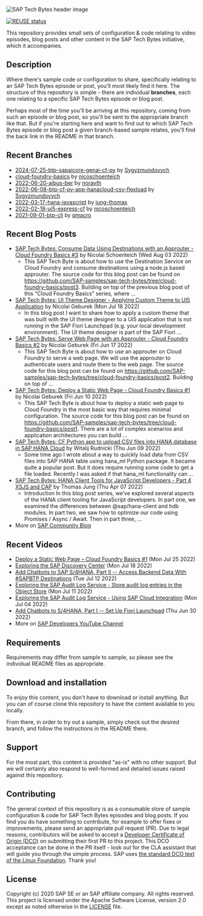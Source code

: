 
![SAP Tech Bytes header image](header-image.png)

[![REUSE status](https://api.reuse.software/badge/github.com/SAP-samples/sap-tech-bytes)](https://api.reuse.software/info/github.com/SAP-samples/sap-tech-bytes)

This repository provides small sets of configuration &amp; code relating to video episodes, blog posts and other content in the SAP Tech Bytes initiative, which it accompanies.

## Description

Where there&#x27;s sample code or configuration to share, specifically relating to an SAP Tech Bytes episode or post, you&#x27;ll most likely find it here. The structure of this repository is simple - there are individual **branches**, each one relating to a specific SAP Tech Bytes episode or blog post.

Perhaps most of the time you&#x27;ll be arriving at this repository, coming from such an episode or blog post, so you&#x27;ll be sent to the appropriate branch like that. But if you&#x27;re starting here and want to find out to which SAP Tech Bytes episode or blog post a given branch-based sample relates, you&#x27;ll find the back link in the README in that branch.
 
## Recent Branches
- [2024-07-25-btp-sapaicore-genai-cf-py](https://github.com/SAP-samples/sap-tech-bytes/tree/2024-07-25-btp-sapaicore-genai-cf-py) by [Sygyzmundovych](https://github.com/Sygyzmundovych)
- [cloud-foundry-basics](https://github.com/SAP-samples/sap-tech-bytes/tree/cloud-foundry-basics) by [nicoschoenteich](https://github.com/nicoschoenteich) 
- [2022-06-20-aibus-ber](https://github.com/SAP-samples/sap-tech-bytes/tree/2022-06-20-aibus-ber) by [noravth](https://github.com/noravth) 
- [2022-06-08-btp-cf-py-app-hanacloud-csv-flexload](https://github.com/SAP-samples/sap-tech-bytes/tree/2022-06-08-btp-cf-py-app-hanacloud-csv-flexload) by [Sygyzmundovych](https://github.com/Sygyzmundovych) 
- [2022-03-17-hana-javascript](https://github.com/SAP-samples/sap-tech-bytes/tree/2022-03-17-hana-javascript) by [jung-thomas](https://github.com/jung-thomas) 
- [2022-02-18-ui5-express-cf](https://github.com/SAP-samples/sap-tech-bytes/tree/2022-02-18-ui5-express-cf) by [nicoschoenteich](https://github.com/nicoschoenteich) 
- [2021-09-01-btp-cli](https://github.com/SAP-samples/sap-tech-bytes/tree/2021-09-01-btp-cli) by [qmacro](https://github.com/qmacro) 

## Recent Blog Posts
- [SAP Tech Bytes: Consume Data Using Destinations with an Approuter - Cloud Foundry Basics #3](https://blogs.sap.com/?p=1585731) by Nicolai Schoenteich (Wed Aug 03 2022)
  - This SAP Tech Byte is about how to use the Destination Service on Cloud Foundry and consume destinations using a node.js based approuter. The source code for this blog post can be found on https://github.com/SAP-samples/sap-tech-bytes/tree/cloud-foundry-basics/post3. Building on top of the previous blog post of this “Cloud Foundry Basics” series, where ...
- [SAP Tech Bytes: UI Theme Designer - Applying Custom Theme to UI5 Application](https://blogs.sap.com/?p=1576337) by Nicolai Geburek (Mon Jul 18 2022)
  - In this blog post I want to share how to apply a custom theme that was built with the UI theme designer to a UI5 application that is not running in the SAP Fiori Launchpad (e.g. your local development environment). The UI theme designer is part of the SAP Fiori ...
- [SAP Tech Bytes: Serve Web Page with an Approuter - Cloud Foundry Basics #2](https://blogs.sap.com/?p=1560724) by Nicolai Geburek (Fri Jun 17 2022)
  - This SAP Tech Byte is about how to use an approuter on Cloud Foundry to serve a web page. We will use the approuter to authenticate users and route them to the web page. The source code for this blog post can be found on https://github.com/SAP-samples/sap-tech-bytes/tree/cloud-foundry-basics/post2. Building on top of ...
- [SAP Tech Bytes: Deploy a Static Web Page - Cloud Foundry Basics #1](https://blogs.sap.com/?p=1556380) by Nicolai Geburek (Fri Jun 10 2022)
  - This SAP Tech Byte is about how to deploy a static web page to Cloud Foundry in the most basic way that requires minimal configuration. The source code for this blog post can be found on https://github.com/SAP-samples/sap-tech-bytes/tree/cloud-foundry-basics/post1. There are a lot of complex scenarios and application architectures you can build ...
- [SAP Tech Bytes: CF Python app to upload CSV files into HANA database in SAP HANA Cloud](https://blogs.sap.com/?p=1496417) by Witalij Rudnicki (Thu Jun 09 2022)
  - Some time ago I wrote about a way to quickly load data from CSV files into SAP HANA table using hana_ml Python package. It became quite a popular post. But it does require running some code to get a file loaded. Recently I was asked if that hana_ml functionality can ...
- [SAP Tech Bytes: HANA Client Tools for JavaScript Developers - Part 4 XSJS and CAP](https://blogs.sap.com/?p=1519898) by Thomas Jung (Thu Apr 07 2022)
  - Introduction In this blog post series, we’ve explored several aspects of the HANA client tooling for JavaScript developers. In part one, we examined the differences between @sap/hana-client and hdb modules. In part two, we saw how to optimize our code using Promises / Async / Await. Then in part three, ...
- More on [SAP Community Blog](https://community.sap.com/t5/tag/sap-tech-bytes/tg-p)
    
## Recent Videos
- [Deploy a Static Web Page – Cloud Foundry Basics #1](https://www.youtube.com/watch?v=ZfxKnOZSnKk) (Mon Jul 25 2022)
- [Exploring the SAP Discovery Center](https://www.youtube.com/watch?v=DJ9jVuGQZNM) (Mon Jul 18 2022)
- [Add Chatbots to SAP S/4HANA, Part II -- Access Backend Data With #SAPBTP Destinations](https://www.youtube.com/watch?v=K5u5sVajBqk) (Tue Jul 12 2022)
- [Exploring the SAP Audit Log Service - Store audit log entries in the Object Store](https://www.youtube.com/watch?v=xoEop0RCB7k) (Mon Jul 11 2022)
- [Exploring the SAP Audit Log Service - Using SAP Cloud Integration](https://www.youtube.com/watch?v=gAzOeKIrepM) (Mon Jul 04 2022)
- [Add Chatbots to S/4HANA, Part I -- Set Up Fiori Launchpad](https://www.youtube.com/watch?v=9mqU3uYFQbY) (Thu Jun 30 2022)
- More on [SAP Developers YouTube Channel](https://www.youtube.com/playlist?list=PL6RpkC85SLQC3HBShmlMaPu_nL--4f20z)

## Requirements

Requirements may differ from sample to sample, so please see the individual README files as appropriate.

## Download and installation

To enjoy this content, you don&#x27;t have to download or install anything. But you can of course clone this repository to have the content available to you locally.

From there, in order to try out a sample, simply check out the desired branch, and follow the instructions in the README there.

## Support

For the most part, this content is provided &quot;as-is&quot; with no other support. But we will certainly also respond to well-formed and detailed issues raised against this repository.

## Contributing

The general context of this repository is as a consumable store of sample configuration &amp; code for SAP Tech Bytes episodes and blog posts. If you find you do have something to contribute, for example to offer fixes or improvements, please send an appropriate pull request (PR). Due to legal reasons, contributors will be asked to accept a [Developer Certificate of Origin (DCO)](https://en.wikipedia.org/wiki/Developer_Certificate_of_Origin) on submitting their first PR to this project. This DCO acceptance can be done in the PR itself - look out for the CLA assistant that will guide you through the simple process. SAP uses [the standard DCO text of the Linux Foundation](https://developercertificate.org/). Thank you!

## License

Copyright (c) 2020 SAP SE or an SAP affiliate company. All rights reserved. This project is licensed under the Apache Software License, version 2.0 except as noted otherwise in the [LICENSE](LICENSE) file.
